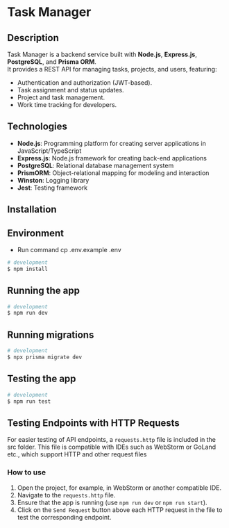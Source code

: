 # Task Manager

## Description
Task Manager is a backend service built with **Node.js**, **Express.js**, **PostgreSQL**, and **Prisma ORM**.  
It provides a REST API for managing tasks, projects, and users, featuring:
- Authentication and authorization (JWT-based).
- Task assignment and status updates.
- Project and task management.
- Work time tracking for developers.

## Technologies
- **Node.js**: Programming platform for creating server applications in JavaScript/TypeScript
- **Express.js**: Node.js framework for creating back-end applications
- **PostgreSQL**: Relational database management system
- **PrismORM**: Object-relational mapping for modeling and interaction
- **Winston**: Logging library
- **Jest**: Testing framework

## Installation

## Environment
- Run command cp .env.example .env

```bash
# development
$ npm install
```

## Running the app

```bash
# development
$ npm run dev
```

## Running migrations

```bash
# development
$ npx prisma migrate dev
```

## Testing the app

```bash
# development
$ npm run test
```

## Testing Endpoints with HTTP Requests

For easier testing of API endpoints, a `requests.http` file is included in the src folder. This file is compatible with IDEs such as WebStorm or GoLand etc., which support HTTP and other request files

### How to use

1. Open the project, for example, in WebStorm or another compatible IDE.
2. Navigate to the `requests.http` file.
3. Ensure that the app is running (use `npm run dev` or `npm run start`).
4. Click on the `Send Request` button above each HTTP request in the file to test the corresponding endpoint.


